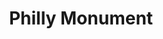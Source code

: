 ---
pid: ch624
title: Philly Monument
location_transcription: 
coordinates: "[-75.16412449222, 39.952650307773]"
zipcode: '19129'
gen_neighborhood: Northwest Philadelphia
neighborhood: East Falls
outside_phl: 
age: '14'
age_range: 13-19
instagram: 
image_file_name: ch_624.jpg
proposal_transcription: The love sign but bigger
topic: Love
topic_summary: '0'
type: Sculpture Statue
keywords_other: love statue
credit: Sam
image_labels: 
twitter: 
facebook: 
permalink: "/monuments/ch624/"
layout: item-page
---